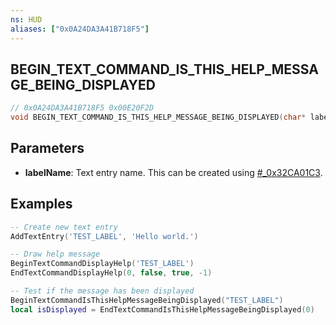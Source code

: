 ```yaml
---
ns: HUD
aliases: ["0x0A24DA3A41B718F5"]
---
```

## BEGIN_TEXT_COMMAND_IS_THIS_HELP_MESSAGE_BEING_DISPLAYED

```c
// 0x0A24DA3A41B718F5 0x00E20F2D
void BEGIN_TEXT_COMMAND_IS_THIS_HELP_MESSAGE_BEING_DISPLAYED(char* labelName);
```

## Parameters
* **labelName**: Text entry name. This can be created using [#_0x32CA01C3](AddTextEntry).

## Examples
```lua
-- Create new text entry
AddTextEntry('TEST_LABEL', 'Hello world.')

-- Draw help message
BeginTextCommandDisplayHelp('TEST_LABEL')
EndTextCommandDisplayHelp(0, false, true, -1)

-- Test if the message has been displayed
BeginTextCommandIsThisHelpMessageBeingDisplayed("TEST_LABEL")
local isDisplayed = EndTextCommandIsThisHelpMessageBeingDisplayed(0)
```
